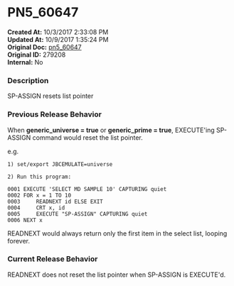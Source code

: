 # PN5_60647

**Created At:** 10/3/2017 2:33:08 PM  
**Updated At:** 10/9/2017 1:35:24 PM  
**Original Doc:** [pn5_60647](https://docs.jbase.com/36526-5-6-2-release-notes/pn5_60647)  
**Original ID:** 279208  
**Internal:** No  


### Description

SP-ASSIGN resets list pointer



### Previous Release Behavior

When **generic\_universe = true** or **generic\_prime = true**, EXECUTE'ing SP-ASSIGN command would reset the list pointer.

e.g.

```
1) set/export JBCEMULATE=universe

2) Run this program:

0001 EXECUTE 'SELECT MD SAMPLE 10' CAPTURING quiet
0002 FOR x = 1 TO 10
0003     READNEXT id ELSE EXIT
0004     CRT x, id
0005     EXECUTE "SP-ASSIGN" CAPTURING quiet
0006 NEXT x
```

READNEXT would always return only the first item in the select list, looping forever.



### Current Release Behavior

READNEXT does not reset the list pointer when SP-ASSIGN is EXECUTE'd.

